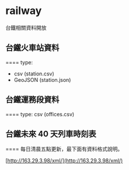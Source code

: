 railway
====
台鐵相關資料開放

## 台鐵火車站資料
====
type: 
- csv (station.csv)
- GeoJSON (station.json)

## 台鐵運務段資料
====
type: csv (offices.csv)

## 台鐵未來 40 天列車時刻表
====
每日清晨五點更新，最下面有資料格式說明。

[http://163.29.3.98/xml/](http://163.29.3.98/xml/)
